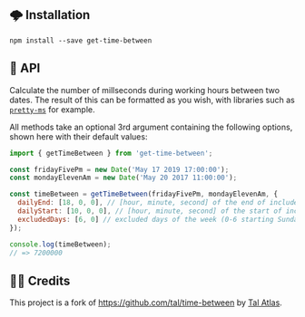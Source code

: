 ## 🌩 Installation

```
npm install --save get-time-between
```

## 📝 API

Calculate the number of millseconds during working hours between two dates. The
result of this can be formatted as you wish, with libraries such as
[`pretty-ms`](https://github.com/sindresorhus/pretty-ms) for example.

All methods take an optional 3rd argument containing the following options,
shown here with their default values:

```js
import { getTimeBetween } from 'get-time-between';

const fridayFivePm = new Date('May 17 2019 17:00:00');
const mondayElevenAm = new Date('May 20 2017 11:00:00');

const timeBetween = getTimeBetween(fridayFivePm, mondayElevenAm, {
  dailyEnd: [18, 0, 0], // [hour, minute, second] of the end of included days
  dailyStart: [10, 0, 0], // [hour, minute, second] of the start of included days
  excludedDays: [6, 0] // excluded days of the week (0-6 starting Sunday)
});

console.log(timeBetween);
// => 7200000
```

## 👏🏻 Credits

This project is a fork of https://github.com/tal/time-between by
[Tal Atlas](https://github.com/tal).
